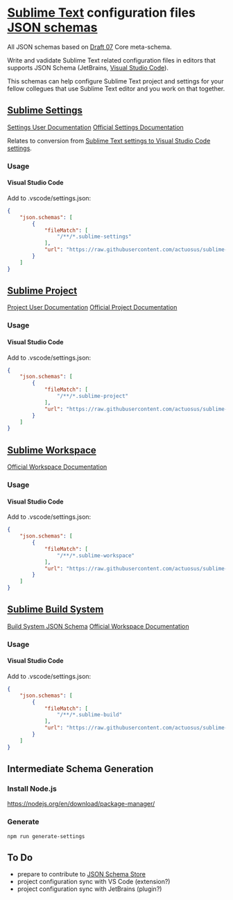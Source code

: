 # [Sublime Text](https://www.sublimetext.com/) configuration files [JSON schemas](http://json-schema.org)
All JSON schemas based on [Draft 07](http://json-schema.org/draft-07/schema) Core meta-schema.

Write and vadidate Sublime Text related configuration files in editors that supports JSON Schema (JetBrains, [Visual Studio Code](https://code.visualstudio.com/docs/languages/json#_json-schemas-and-settings)).

This schemas can help configure Sublime Text project and settings for your fellow collegues that use Sublime Text editor and you work on that together.


## [Sublime Settings](./src/schemas/json/sublime-settings.schema.json)
[Settings User Documentation](https://www.sublimetext.com/docs/3/settings.html)
[Official Settings Documentation](http://docs.sublimetext.info/en/latest/customization/settings.html)

Relates to conversion from [Sublime Text settings to Visual Studio Code settings](https://github.com/Microsoft/vscode-sublime-keybindings).

### Usage

#### Visual Studio Code

Add to .vscode/settings.json:

```json
{
    "json.schemas": [
        {
            "fileMatch": [
                "/**/*.sublime-settings"
            ],
            "url": "https://raw.githubusercontent.com/actuosus/sublime-schemas/master/src/schemas/json/sublime-settings.schema.json"
        }
    ]
}
```


## [Sublime Project](./src/schemas/json/sublime-project.schema.json)
[Project User Documentation](https://www.sublimetext.com/docs/3/projects.html)
[Official Project Documentation](http://docs.sublimetext.info/en/latest/file_management/projects.html)

### Usage

#### Visual Studio Code

Add to .vscode/settings.json:

```json
{
    "json.schemas": [
        {
            "fileMatch": [
                "/**/*.sublime-project"
            ],
            "url": "https://raw.githubusercontent.com/actuosus/sublime-schemas/master/src/schemas/json/sublime-project.schema.json"
        }
    ]
}
```


## [Sublime Workspace](./src/schemas/json/sublime-workspace.schema.json)
[Official Workspace Documentation](http://docs.sublimetext.info/en/latest/file_management/projects.html#workspaces)

### Usage

#### Visual Studio Code

Add to .vscode/settings.json:

```json
{
    "json.schemas": [
        {
            "fileMatch": [
                "/**/*.sublime-workspace"
            ],
            "url": "https://raw.githubusercontent.com/actuosus/sublime-schemas/master/src/schemas/json/sublime-workspace.schema.json"
        }
    ]
}
```


## [Sublime Build System](./src/schemas/json/sublime-build.schema.json)
[Build System JSON Schema](./src/schemas/json/sublime-build.schema.json)
[Official Workspace Documentation](https://www.sublimetext.com/docs/3/build_systems.html)

### Usage

#### Visual Studio Code

Add to .vscode/settings.json:

```json
{
    "json.schemas": [
        {
            "fileMatch": [
                "/**/*.sublime-build"
            ],
            "url": "https://raw.githubusercontent.com/actuosus/sublime-schemas/master/src/schemas/json/sublime-build.schema.json"
        }
    ]
}
```

## Intermediate Schema Generation

### Install Node.js

https://nodejs.org/en/download/package-manager/

### Generate

```shell
npm run generate-settings
```

## To Do

* prepare to contribute to [JSON Schema Store](http://schemastore.org/json/)
* project configuration sync with VS Code (extension?)
* project configuration sync with JetBrains (plugin?)

